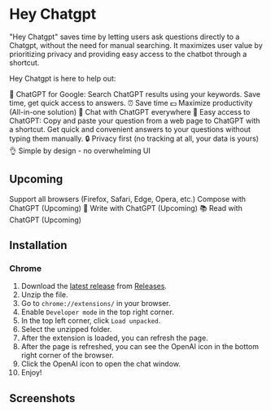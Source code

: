 # Hey Chatgpt

"Hey Chatgpt" saves time by letting users ask questions directly to a Chatgpt, without the need for manual searching. It maximizes user value by prioritizing privacy and providing easy access to the chatbot through a shortcut.

Hey Chatgpt is here to help out:

🔎 ChatGPT for Google: Search ChatGPT results using your keywords. Save time, get quick access to answers.
⏰ Save time
💵 Maximize productivity (All-in-one solution)
🤖 Chat with ChatGPT everywhere
🚀 Easy access to ChatGPT: Copy and paste your question from a web page to ChatGPT with a shortcut. Get quick and convenient answers to your questions without typing them manually.
🔒 Privacy first (no tracking at all, your data is yours)
👌 Simple by design - no overwhelming UI

## Upcoming

Support all browsers (Firefox, Safari, Edge, Opera, etc.)
Compose with ChatGPT (Upcoming)
📝 Write with ChatGPT (Upcoming)
📚 Read with ChatGPT (Upcoming)

## Installation

### Chrome

1. Download the [latest release](https://github.com/1997roylee/openai-chatgpt-everywhere-extension/releases) from [Releases](https://github.com/1997roylee/openai-chatgpt-everywhere-extension/releases).
2. Unzip the file.
3. Go to `chrome://extensions/` in your browser.
4. Enable `Developer mode` in the top right corner.
5. In the top left corner, click `Load unpacked`.
6. Select the unzipped folder.
7. After the extension is loaded, you can refresh the page.
8. After the page is refreshed, you can see the OpenAI icon in the bottom right corner of the browser.
9. Click the OpenAI icon to open the chat window.
10. Enjoy!

## Screenshots


